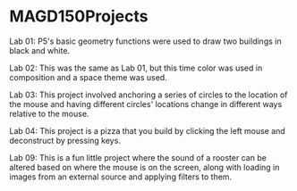 # MAGD150Projects
Lab 01: P5's basic geometry functions were used to draw two buildings in black and white.

Lab 02: This was the same as Lab 01, but this time color was used in composition and a space theme was used.

Lab 03: This project involved anchoring a series of circles to the location of the mouse and having different circles' locations change in different ways relative to the mouse.

Lab 04: This project is a pizza that you build by clicking the left mouse and deconstruct by pressing keys.

Lab 09: This is a fun little project where the sound of a rooster can be altered based on where the mouse is on the screen, along with loading in images from an external source and applying filters to them.
